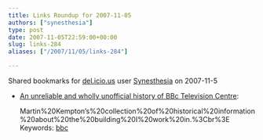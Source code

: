 ```yaml
---
title: Links Roundup for 2007-11-05
authors: ["synesthesia"]
type: post
date: 2007-11-05T22:59:00+00:00
slug: links-284 
aliases: ["/2007/11/05/links-284"]

---
```

Shared bookmarks for [del.icio.us][1] user  [Synesthesia][2] on 2007-11-5

  * [An unreliable and wholly unofficial history of BBc Television Centre][3]:
  
    Martin%20Kempton&#8217;s%20collection%20of%20historical%20information%20about%20the%20building%20I%20work%20in.%3Cbr%3E Keywords: [bbc][4]

 [1]: https://del.icio.us/
 [2]: https://del.icio.us/synesthesia
 [3]: https://www.tvstudiohistory.co.uk/tv%20centre%20history.htm "https://www.tvstudiohistory.co.uk/tv%20centre%20history.htm"
 [4]: https://del.icio.us/synesthesia/bbc
